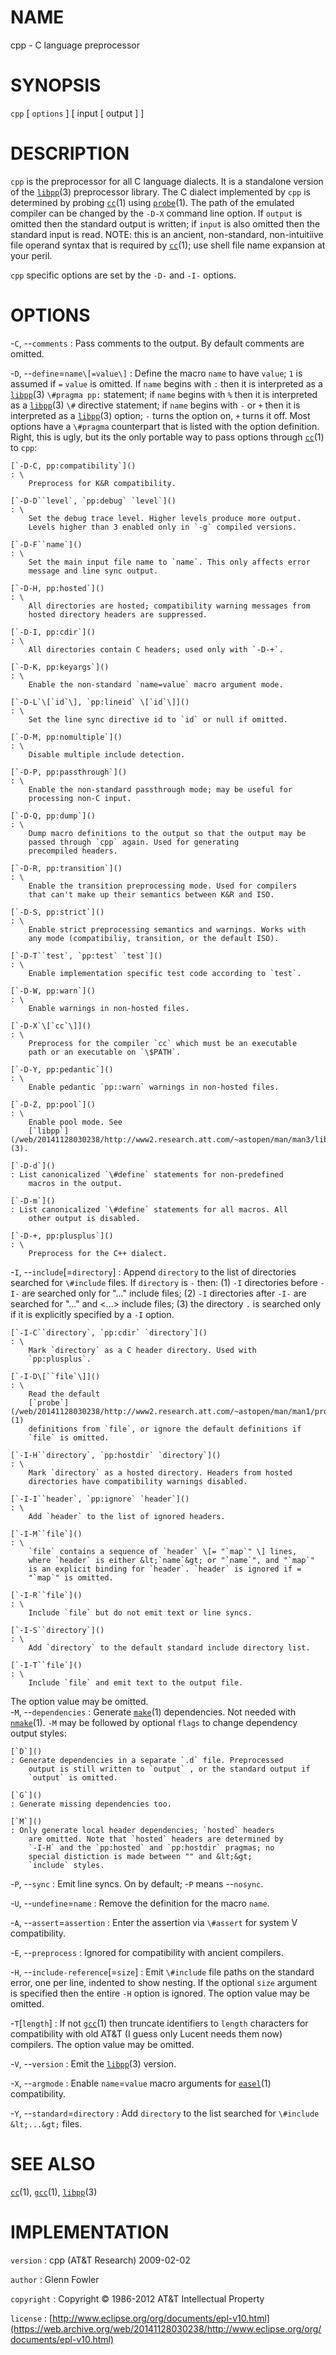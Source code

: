 # NAME

cpp - C language preprocessor

# SYNOPSIS

`cpp` \[ `options` \] \[ input \[ output \] \]

# DESCRIPTION

`cpp` is the preprocessor for all C language dialects. It is a
standalone version of the
[`libpp`](/web/20141128030238/http://www2.research.att.com/~astopen/man/man3/libpp.html)(3)
preprocessor library. The C dialect implemented by `cpp` is determined
by probing
[`cc`](/web/20141128030238/http://www2.research.att.com/~astopen/man/man1/cc.html)(1)
using
[`probe`](/web/20141128030238/http://www2.research.att.com/~astopen/man/man1/probe.html)(1).
The path of the emulated compiler can be changed by the `-D-X` command
line option.
If `output` is omitted then the standard output is written; if `input`
is also omitted then the standard input is read. NOTE: this is an
ancient, non-standard, non-intuitiive file operand syntax that is
required by
[`cc`](/web/20141128030238/http://www2.research.att.com/~astopen/man/man1/cc.html)(1);
use shell file name expansion at your peril.

`cpp` specific options are set by the `-D-` and `-I-` options.

# OPTIONS

-`C`, --`comments`
:   Pass comments to the output. By default comments are omitted.

-`D`, --`define`=`name\[=value\]`
:   Define the macro `name` to have `value`; `1` is assumed if `=`
    `value` is omitted. If `name` begins with `:` then it is
    interpreted as a
    [`libpp`](/web/20141128030238/http://www2.research.att.com/~astopen/man/man3/libpp.html)(3)
    `\#pragma pp:` statement; if `name` begins with `%` then it is
    interpreted as a
    [`libpp`](/web/20141128030238/http://www2.research.att.com/~astopen/man/man3/libpp.html)(3)
    `\#` directive statement; if `name` begins with `-` or `+`
    then it is interpreted as a
    [`libpp`](/web/20141128030238/http://www2.research.att.com/~astopen/man/man3/libpp.html)(3)
    option; `-` turns the option on, `+` turns it off. Most options
    have a `\#pragma` counterpart that is listed with the
    option definition. Right, this is ugly, but its the only portable
    way to pass options through
    [`cc`](/web/20141128030238/http://www2.research.att.com/~astopen/man/man1/cc.html)(1)
    to `cpp`:

    [`-D-C, pp:compatibility`]()
    : \
        Preprocess for K&R compatibility.

    [`-D-D``level`, `pp:debug` `level`]()
    : \
        Set the debug trace level. Higher levels produce more output.
        Levels higher than 3 enabled only in `-g` compiled versions.

    [`-D-F``name`]()
    : \
        Set the main input file name to `name`. This only affects error
        message and line sync output.

    [`-D-H, pp:hosted`]()
    : \
        All directories are hosted; compatibility warning messages from
        hosted directory headers are suppressed.

    [`-D-I, pp:cdir`]()
    : \
        All directories contain C headers; used only with `-D-+`.

    [`-D-K, pp:keyargs`]()
    : \
        Enable the non-standard `name=value` macro argument mode.

    [`-D-L`\[`id`\], `pp:lineid` \[`id`\]]()
    : \
        Set the line sync directive id to `id` or null if omitted.

    [`-D-M, pp:nomultiple`]()
    : \
        Disable multiple include detection.

    [`-D-P, pp:passthrough`]()
    : \
        Enable the non-standard passthrough mode; may be useful for
        processing non-C input.

    [`-D-Q, pp:dump`]()
    : \
        Dump macro definitions to the output so that the output may be
        passed through `cpp` again. Used for generating
        precompiled headers.

    [`-D-R, pp:transition`]()
    : \
        Enable the transition preprocessing mode. Used for compilers
        that can't make up their semantics between K&R and ISO.

    [`-D-S, pp:strict`]()
    : \
        Enable strict preprocessing semantics and warnings. Works with
        any mode (compatibiliy, transition, or the default ISO).

    [`-D-T``test`, `pp:test` `test`]()
    : \
        Enable implementation specific test code according to `test`.

    [`-D-W, pp:warn`]()
    : \
        Enable warnings in non-hosted files.

    [`-D-X`\[`cc`\]]()
    : \
        Preprocess for the compiler `cc` which must be an executable
        path or an executable on `\$PATH`.

    [`-D-Y, pp:pedantic`]()
    : \
        Enable pedantic `pp::warn` warnings in non-hosted files.

    [`-D-Z, pp:pool`]()
    : \
        Enable pool mode. See
        [`libpp`](/web/20141128030238/http://www2.research.att.com/~astopen/man/man3/libpp.html)(3).

    [`-D-d`]()
    : List canonicalized `\#define` statements for non-predefined
        macros in the output.

    [`-D-m`]()
    : List canonicalized `\#define` statements for all macros. All
        other output is disabled.

    [`-D-+, pp:plusplus`]()
    : \
        Preprocess for the C++ dialect.

-`I`, --`include`\[=`directory`\]
:   Append `directory` to the list of directories searched for
    `\#include` files. If `directory` is `-` then: (1) `-I`
    directories before `-I-` are searched only for "..." include
    files; (2) `-I` directories after `-I-` are searched for "..."
    and &lt;...&gt; include files; (3) the directory `.` is searched
    only if it is explicitly specified by a `-I` option.

    [`-I-C``directory`, `pp:cdir` `directory`]()
    : \
        Mark `directory` as a C header directory. Used with
        `pp:plusplus`.

    [`-I-D\[``file`\]]()
    : \
        Read the default
        [`probe`](/web/20141128030238/http://www2.research.att.com/~astopen/man/man1/probe.html)(1)
        definitions from `file`, or ignore the default definitions if
        `file` is omitted.

    [`-I-H``directory`, `pp:hostdir` `directory`]()
    : \
        Mark `directory` as a hosted directory. Headers from hosted
        directories have compatibility warnings disabled.

    [`-I-I``header`, `pp:ignore` `header`]()
    : \
        Add `header` to the list of ignored headers.

    [`-I-M``file`]()
    : \
        `file` contains a sequence of `header` \[= "`map`" \] lines,
        where `header` is either &lt;`name`&gt; or "`name`", and "`map`"
        is an explicit binding for `header`. `header` is ignored if =
        "`map`" is omitted.

    [`-I-R``file`]()
    : \
        Include `file` but do not emit text or line syncs.

    [`-I-S``directory`]()
    : \
        Add `directory` to the default standard include directory list.

    [`-I-T``file`]()
    : \
        Include `file` and emit text to the output file.

The option value may be omitted.\
-`M`, --`dependencies`
:   Generate
    [`make`](/web/20141128030238/http://www2.research.att.com/~astopen/man/man1/make.html)(1) dependencies.
    Not needed with
    [`nmake`](/web/20141128030238/http://www2.research.att.com/~astopen/man/man1/nmake.html)(1).
    `-M` may be followed by optional `flags` to change dependency
    output styles:

    [`D`]()
    : Generate dependencies in a separate `.d` file. Preprocessed
        output is still written to `output` , or the standard output if
        `output` is omitted.

    [`G`]()
    : Generate missing dependencies too.

    [`M`]()
    : Only generate local header dependencies; `hosted` headers
        are omitted. Note that `hosted` headers are determined by
        `-I-H` and the `pp:hosted` and `pp:hostdir` pragmas; no
        special distiction is made between "" and &lt;&gt;
        `include` styles.

-`P`, --`sync`
:   Emit line syncs. On by default; -`P` means --`nosync`.

-`U`, --`undefine`=`name`
:   Remove the definition for the macro `name`.

-`A`, --`assert`=`assertion`
:   Enter the assertion via `\#assert` for system V compatibility.

-`E`, --`preprocess`
:   Ignored for compatibility with ancient compilers.

-`H`, --`include-reference`\[=`size`\]
:   Emit `\#include` file paths on the standard error, one per line,
    indented to show nesting. If the optional `size` argument is
    specified then the entire `-H` option is ignored. The option value
    may be omitted.

-`T`\[`length`\]
:   If not
    [`gcc`](/web/20141128030238/http://www2.research.att.com/~astopen/man/man1/gcc.html)(1)
    then truncate identifiers to `length` characters for compatibility
    with old AT&T (I guess only Lucent needs them now) compilers. The
    option value may be omitted.

-`V`, --`version`
:   Emit the
    [`libpp`](/web/20141128030238/http://www2.research.att.com/~astopen/man/man3/libpp.html)(3) version.

-`X`, --`argmode`
:   Enable `name`=`value` macro arguments for
    [`easel`](/web/20141128030238/http://www2.research.att.com/~astopen/man/man1/easel.html)(1) compatibility.

-`Y`, --`standard`=`directory`
:   Add `directory` to the list searched for `\#include`
    `&lt;...&gt;` files.

# SEE ALSO

[`cc`](/web/20141128030238/http://www2.research.att.com/~astopen/man/man1/cc.html)(1),
[`gcc`](/web/20141128030238/http://www2.research.att.com/~astopen/man/man1/gcc.html)(1),
[`libpp`](/web/20141128030238/http://www2.research.att.com/~astopen/man/man3/libpp.html)(3)

# IMPLEMENTATION

`version`
:   cpp (AT&T Research) 2009-02-02

`author`
:   Glenn Fowler

`copyright`
:   Copyright © 1986-2012 AT&T Intellectual Property

`license`
:   [http://www.eclipse.org/org/documents/epl-v10.html](https://web.archive.org/web/20141128030238/http://www.eclipse.org/org/documents/epl-v10.html)


